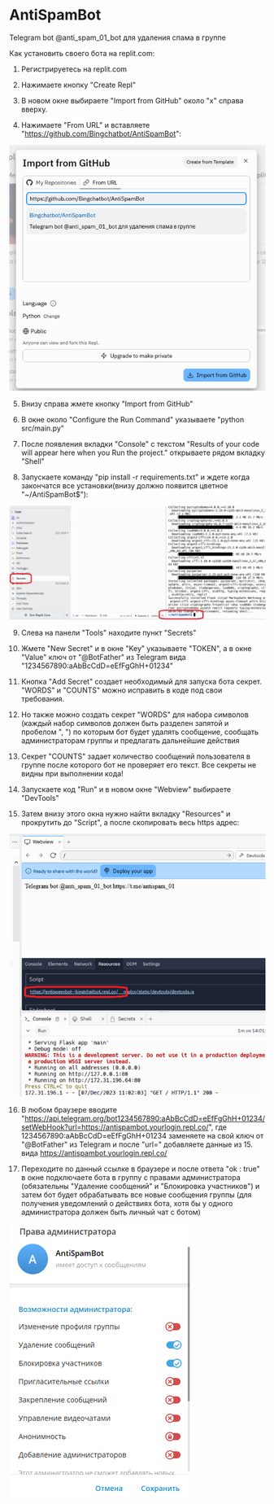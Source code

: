 # AntiSpamBot
Telegram bot @anti_spam_01_bot для удаления спама в группе

Как установить своего бота на replit.com:

1. Регистрируетесь на replit.com

2. Нажимаете кнопку "Create Repl"

3. В новом окне выбираете "Import from GitHub" около "х" справа вверху.

4. Нажимаете "From URL" и вставляете "https://github.com/Bingchatbot/AntiSpamBot":

![alt text](https://github.com/Bingchatbot/AntiSpamBot/blob/main/screenshots/01.png?raw=true)

5. Внизу справа жмете кнопку "Import from GitHub"

6. В окне около "Configure the Run Command" указываете "python src/main.py"

7. После появления вкладки "Console" с текстом "Results of your code will appear here when you Run the project." открываете рядом вкладку "Shell"

8. Запускаете команду "pip install -r requirements.txt" и ждете когда закончатся все установки(внизу должно появится цветное "~/AntiSpamBot$"):

![alt text](https://github.com/Bingchatbot/AntiSpamBot/blob/main/screenshots/02.png?raw=true)

9. Слева на панели "Tools" находите пункт "Secrets"

10. Жмете "New Secret" и в окне "Key" указываете "TOKEN", а в окне "Value" ключ от "@BotFather" из Telegram вида "1234567890:aAbBcCdD=eEfFgGhH+01234"

11. Кнопка "Add Secret" создает необходимый для запуска бота секрет. "WORDS" и "COUNTS" можно исправить в коде под свои требования.

12. Но также можно создать секрет "WORDS" для набора символов (каждый набор символов должен быть разделен запятой и пробелом ", ") по которым бот будет удалять сообщение, сообщать администраторам группы и предлагать дальнейшие действия

13. Секрет "COUNTS" задает количество сообщений пользователя в группе после которого бот не проверяет его текст. Все секреты не видны при выполнении кода!

14. Запускаете код "Run" и в новом окне "Webview" выбираете "DevTools"

15. Затем внизу этого окна нужно найти вкладку "Resources" и прокрутить до "Script", а после скопировать весь https адрес:

![alt text](https://github.com/Bingchatbot/AntiSpamBot/blob/main/screenshots/03.png?raw=true)

16. В любом браузере вводите "https://api.telegram.org/bot1234567890:aAbBcCdD=eEfFgGhH+01234/setWebHook?url=https://antispambot.yourlogin.repl.co/", где 1234567890:aAbBcCdD=eEfFgGhH+01234 заменяете на свой ключ от "@BotFather" из Telegram и после "url=" добавляете данные из 15. вида https://antispambot.yourlogin.repl.co/

17. Переходите по данный ссылке в браузере и после ответа "ok : true" в окне подключаете бота в группу с правами администратора (обязательны "Удаление сообщений" и "Блокировка участников") и затем бот будет обрабатывать все новые сообщения группы (для получения уведомлений о действиях бота, хотя бы у одного администратора должен быть личный чат с ботом)

![alt text](https://github.com/Bingchatbot/AntiSpamBot/blob/main/screenshots/04.png?raw=true)
